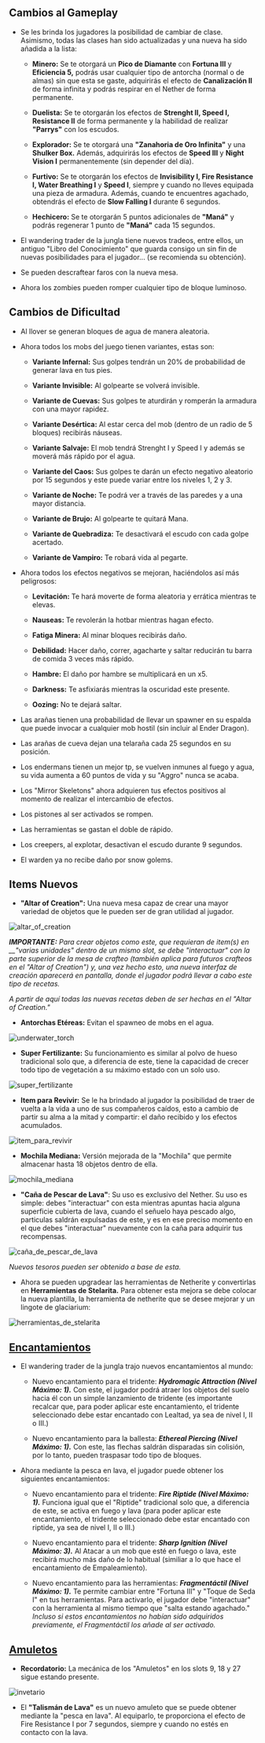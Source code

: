 ## Cambios al Gameplay

- Se les brinda los jugadores la posibilidad de cambiar de clase. Asimismo, todas las clases han sido actualizadas y una nueva ha sido añadida a la lista:

  - __Minero:__ Se te otorgará un __Pico de Diamante__ con __Fortuna III__ y __Eficiencia 5,__ podrás usar cualquier tipo de antorcha (normal o de almas) sin que esta se gaste, adquirirás el efecto de __Canalización II__ de forma infinita y podrás respirar en el Nether de forma permanente.

  - __Duelista:__ Se te otorgarán los efectos de __Strenght II, Speed I, Resistance II__ de forma permanente y la habilidad de realizar __"Parrys"__ con los escudos.

  - __Explorador:__ Se te otorgará una __"Zanahoria de Oro Infinita"__ y una __Shulker Box.__ Además, adquirirás los efectos de __Speed III__ y __Night Vision I__ permanentemente (sin depender del día).

  - __Furtivo:__ Se te otorgarán los efectos de __Invisibility I, Fire Resistance I, Water Breathing I__ y __Speed I__, siempre y cuando no lleves equipada una pieza de armadura. Además, cuando te encuentres agachado, obtendrás el efecto de __Slow Falling I__ durante 6 segundos.

  - __Hechicero:__ Se te otorgarán 5 puntos adicionales de __"Maná"__ y podrás regenerar 1 punto de __"Maná"__ cada 15 segundos.

- El wandering trader de la jungla tiene nuevos tradeos, entre ellos, un antiguo "Libro del Conocimiento" que guarda consigo un sin fin de nuevas posibilidades para el jugador... (se recomienda su obtención).

- Se pueden descraftear faros con la nueva mesa.

- Ahora los zombies pueden romper cualquier tipo de bloque luminoso.

## Cambios de Dificultad

- Al llover se generan bloques de agua de manera aleatoria.

- Ahora todos los mobs del juego tienen variantes, estas son:

  - __Variante Infernal:__ Sus golpes tendrán un 20% de probabilidad de generar lava en tus pies.

  - __Variante Invisible:__ Al golpearte se volverá invisible.

  - __Variante de Cuevas:__ Sus golpes te aturdirán y romperán la armadura con una mayor rapidez.

  - __Variante Desértica:__ Al estar cerca del mob (dentro de un radio de 5 bloques) recibirás náuseas.

  - __Variante Salvaje:__ El mob tendrá Strenght I y Speed I y además se moverá más rápido por el agua.

  - __Variante del Caos:__ Sus golpes te darán un efecto negativo aleatorio por 15 segundos y este puede variar entre los niveles 1, 2 y 3.

  - __Variante de Noche:__ Te podrá ver a través de las paredes y a una mayor distancia.

  - __Variante de Brujo:__ Al golpearte te quitará Mana.

  - __Variante de Quebradiza:__ Te desactivará el escudo con cada golpe acertado.

  - __Variante de Vampiro:__ Te robará vida al pegarte.

- Ahora todos los efectos negativos se mejoran, haciéndolos así más peligrosos:

  - __Levitación:__ Te hará moverte de forma aleatoria y errática mientras te elevas.

  - __Nauseas:__ Te revolerán la hotbar mientras hagan efecto.

  - __Fatiga Minera:__ Al minar bloques recibirás daño.

  - __Debilidad:__ Hacer daño, correr, agacharte y saltar reducirán tu barra de comida 3 veces más rápido.

  - __Hambre:__ El daño por hambre se multiplicará en un x5.

  - __Darkness:__ Te asfixiarás mientras la oscuridad este presente.

  - __Oozing:__ No te dejará saltar.

- Las arañas tienen una probabilidad de llevar un spawner en su espalda que puede invocar a cualquier mob hostil (sin incluir al Ender Dragon).

- Las arañas de cueva dejan una telaraña cada 25 segundos en su posición.

- Los endermans tienen un mejor tp, se vuelven inmunes al fuego y agua, su vida aumenta a 60 puntos de vida y su "Aggro" nunca se acaba.

- Los "Mirror Skeletons" ahora adquieren tus efectos positivos al momento de realizar el intercambio de efectos.

- Los pistones al ser activados se rompen.

- Las herramientas se gastan el doble de rápido.

- Los creepers, al explotar, desactivan el escudo durante 9 segundos.

- El warden ya no recibe daño por snow golems.

## Items Nuevos

- __"Altar of Creation":__ Una nueva mesa capaz de crear una mayor variedad de objetos que le pueden ser de gran utilidad al jugador.

![altar_of_creation](https://github.com/MiguelVeraXd/Valley-Dimensional-Wiki/blob/main/Main/Wiki/assets/crafteo/altar_of_creation.png)

*__IMPORTANTE:__ Para crear objetos como este, que requieran de item(s) en __"varias unidades" dentro de un mismo slot, se debe "interactuar" con la parte superior de la mesa de crafteo (también aplica para futuros crafteos en el "Altar of Creation") y, una vez hecho esto, una nueva interfaz de creación aparecerá en pantalla, donde el jugador podrá llevar a cabo este tipo de recetas.*

*A partir de aquí todas las nuevas recetas deben de ser hechas en el "Altar of Creation."*

- __Antorchas Etéreas:__ Evitan el spawneo de mobs en el agua.

![underwater_torch](https://github.com/MiguelVeraXd/Valley-Dimensional-Wiki/blob/main/Main/Wiki/assets/crafteo/underwater_torch.png)

- __Super Fertilizante:__ Su funcionamiento es similar al polvo de hueso tradicional solo que, a diferencia de este, tiene la capacidad de crecer todo tipo de vegetación a su máximo estado con un solo uso.

![super_fertilizante](https://github.com/MiguelVeraXd/Valley-Dimensional-Wiki/blob/main/Main/Wiki/assets/crafteo/super_fertilizante.png)

- __Item para Revivir:__ Se le ha brindado al jugador la posibilidad de traer de vuelta a la vida a uno de sus compañeros caídos, esto a cambio de partir su alma a la mitad y compartir: el daño recibido y los efectos acumulados.

![item_para_revivir](https://github.com/MiguelVeraXd/Valley-Dimensional-Wiki/blob/main/Main/Wiki/assets/crafteo/item_para_revivir.png)

- __Mochila Mediana:__ Versión mejorada de la "Mochila" que permite almacenar hasta 18 objetos dentro de ella.

![mochila_mediana](https://github.com/MiguelVeraXd/Valley-Dimensional-Wiki/blob/main/Main/Wiki/assets/crafteo/mochila_mediana.png)

- __"Caña de Pescar de Lava"__: Su uso es exclusivo del Nether. Su uso es simple: debes "interactuar" con esta mientras apuntas hacia alguna superficie cubierta de lava, cuando el señuelo haya pescado algo, particulas saldrán expulsadas de este, y es en ese preciso momento en el que debes "interactuar" nuevamente con la caña para adquirir tus recompensas.

![caña_de_pescar_de_lava](https://github.com/MiguelVeraXd/Valley-Dimensional-Wiki/blob/main/Main/Wiki/assets/crafteo/ca%C3%B1a_de_pescar_de_lava.png)

*Nuevos tesoros pueden ser obtenido a base de esta.*

- Ahora se pueden upgradear las herramientas de Netherite y convertirlas en __Herramientas de Stelarita.__ Para obtener esta mejora se debe colocar la nueva plantilla, la herramienta de netherite que se desee mejorar y un lingote de glaciarium: 

![herramientas_de_stelarita](https://github.com/MiguelVeraXd/Valley-Dimensional-Wiki/blob/main/Main/Wiki/assets/crafteo/herramientas_de_stelarita.gif)

## [Encantamientos](https://github.com/MiguelVeraXd/Valley-Dimensional-Wiki/blob/main/Main/Wiki/encantamientos.md) 

- El wandering trader de la jungla trajo nuevos encantamientos al mundo:

  - Nuevo encantamiento para el tridente: __*Hydromagic Attraction (Nivel Máximo: 1).*__ Con este, el jugador podrá atraer los objetos del suelo hacia él con un simple lanzamiento de tridente (es importante recalcar que, para poder aplicar este encantamiento, el tridente seleccionado debe estar encantado con Lealtad, ya sea de nivel I, II o III.)

  - Nuevo encantamiento para la ballesta: __*Ethereal Piercing (Nivel Máximo: 1).*__ Con este, las flechas saldrán disparadas sin colisión, por lo tanto, pueden traspasar todo tipo de bloques. 

- Ahora mediante la pesca en lava, el jugador puede obtener los siguientes encantamientos:

  - Nuevo encantamiento para el tridente: __*Fire Riptide (Nivel Máximo: 1).*__ Funciona igual que el "Riptide" tradicional solo que, a diferencia de este, se activa en fuego y lava (para poder aplicar este encantamiento, el tridente seleccionado debe estar encantado con riptide, ya sea de nivel I, II o III.)

  - Nuevo encantamiento para el tridente: __*Sharp Ignition (Nivel Máximo: 3).*__ Al Atacar a un mob que esté en fuego o lava, este recibirá mucho más daño de lo habitual (similiar a lo que hace el encantamiento de Empaleamiento).

  - Nuevo encantamiento para las herramientas: __*Fragmentáctil (Nivel Máximo: 1).*__ Te permite cambiar entre "Fortuna III" y "Toque de Seda I" en tus herramientas. Para activarlo, el jugador debe "interactuar" con la herramienta al mismo tiempo que "salta estando agachado." *Incluso si estos encantamientos no habían sido adquiridos previamente, el Fragmentáctil los añade al ser activado.*

## [Amuletos](https://github.com/MiguelVeraXd/Valley-Dimensional-Wiki/blob/main/Main/Wiki/amuletos.md)

* __Recordatorio:__ La mecánica de los "Amuletos" en los slots 9, 18 y 27 sigue estando presente.

![invetario](https://github.com/MiguelVeraXd/Valley-Dimensional-Wiki/blob/main/Main/Wiki/assets/items/invetario.png)

* El __"Talismán de Lava"__ es un nuevo amuleto que se puede obtener mediante la "pesca en lava". Al equiparlo, te proporciona el efecto de Fire Resistance I por 7 segundos, siempre y cuando no estés en contacto con la lava.
